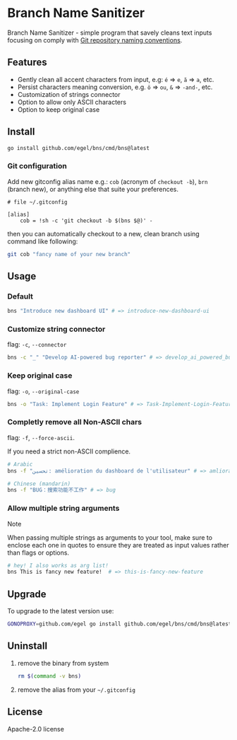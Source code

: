 # Branch Name Sanitizer

Branch Name Sanitizer - simple program that savely cleans text inputs focusing on comply with [Git repository naming conventions][weblink-git-scm-check-ref-format].

## Features

- Gently clean all accent characters from input, e.g: `é` => `e`, `ă` => `a`, etc.
- Persist characters meaning conversion, e.g. `ö` => `ou`, `&` => `-and-`, etc.
- Customization of strings connector
- Option to allow only ASCII characters
- Option to keep original case

## Install

```sh
go install github.com/egel/bns/cmd/bns@latest
```

### Git configuration

Add new gitconfig alias name e.g.: `cob` (acronym of `checkout -b`), `brn` (branch new), or anything else that suite your preferences.

```
# file ~/.gitconfig

[alias]
	cob = !sh -c 'git checkout -b $(bns $@)' -
```

then you can automatically checkout to a new, clean branch using command like following:

```sh
git cob "fancy name of your new branch"
```

## Usage

### Default

```sh
bns "Introduce new dashboard UI" # => introduce-new-dashboard-ui
```

### Customize string connector

flag: `-c`, `--connector`

```sh
bns -c "_" "Develop AI-powered bug reporter" # => develop_ai_powered_bug_reporter
```

### Keep original case

flag: `-o`, `--original-case`

```sh
bns -o "Task: Implement Login Feature" # => Task-Implement-Login-Feature
```

### Completly remove all Non-ASCII chars

flag: `-f`, `--force-ascii`.

If you need a strict non-ASCII complience.

```sh
# Arabic
bns -f "تحسين: amélioration du dashboard de l'utilisateur" # => amlioration-du-dashboard-de-l-utilisateur

# Chinese (mandarin)
bns -f "BUG：搜索功能不工作" # => bug
```

### Allow multiple string arguments

> [!NOTE]
> When passing multiple strings as arguments to your tool, make sure to enclose each one in quotes to ensure they are treated as input values rather than flags or options.

```sh
# hey! I also works as arg list!
bns This is fancy new feature!  # => this-is-fancy-new-feature
```

## Upgrade

To upgrade to the latest version use:

```sh
GONOPROXY=github.com/egel go install github.com/egel/bns/cmd/bns@latest
```

## Uninstall

1.  remove the binary from system

    ```sh
    rm $(command -v bns)
    ```

1.  remove the alias from your `~/.gitconfig`

## License

Apache-2.0 license

[weblink-git-scm-check-ref-format]: https://git-scm.com/docs/git-check-ref-format
